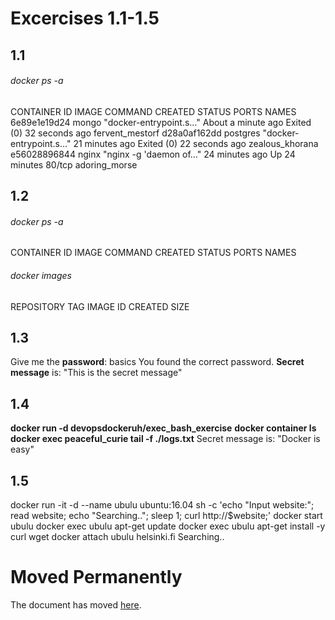 # Excercises 1.1-1.5

## 1.1
###### docker ps -a
CONTAINER ID        IMAGE               COMMAND                  CREATED              STATUS                      PORTS               NAMES
6e89e1e19d24        mongo               "docker-entrypoint.s…"   About a minute ago   Exited (0) 32 seconds ago                       fervent_mestorf
d28a0af162dd        postgres            "docker-entrypoint.s…"   21 minutes ago       Exited (0) 22 seconds ago                       zealous_khorana
e56028896844        nginx               "nginx -g 'daemon of…"   24 minutes ago       Up 24 minutes               80/tcp              adoring_morse


## 1.2
###### docker ps -a
CONTAINER ID        IMAGE               COMMAND             CREATED             STATUS              PORTS               NAMES

###### docker images
REPOSITORY          TAG                 IMAGE ID            CREATED             SIZE


## 1.3
Give me the **password**: basics
You found the correct password. **Secret message** is:
"This is the secret message"

## 1.4
**docker run -d devopsdockeruh/exec_bash_exercise**
**docker container ls**
**docker exec peaceful_curie tail -f ./logs.txt**
Secret message is:
"Docker is easy"

## 1.5
docker run -it -d --name ubulu ubuntu:16.04 sh -c 'echo "Input website:"; read website; echo "Searching.."; sleep 1; curl http://$website;'
docker start ubulu
docker exec ubulu apt-get update
docker exec ubulu apt-get install -y curl wget
docker attach ubulu
helsinki.fi
Searching..
<!DOCTYPE HTML PUBLIC "-//IETF//DTD HTML 2.0//EN">
<html><head>
<title>301 Moved Permanently</title>
</head><body>
<h1>Moved Permanently</h1>
<p>The document has moved <a href="http://www.helsinki.fi/">here</a>.</p>
</body></html>


